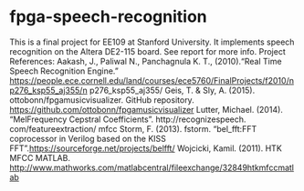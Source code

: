 # fpga-speech-recognition
This is a final project for EE109 at Stanford University.
It implements speech recognition on the Altera DE2-115 board.
See report for more info.
Project References:
Aakash, J., Paliwal N., Panchagnula K. T., (2010).“Real Time Speech Recognition Engine.”
https://people.ece.cornell.edu/land/courses/ece5760/FinalProjects/f2010/np276_ksp55_aj355/n
p276_ksp55_aj355/
Geis, T. & Sly, A. (2015). ottobonn/fpgamusicvisualizer.
GitHub repository.
https://github.com/ottobonn/fpgamusicvisualizer
Lutter, Michael. (2014). “MelFrequency
Cepstral Coefficients”.
http://recognizespeech.
com/featureextraction/
mfcc
Storm, F. (2013). fstorm. “bel_fft:FFT coprocessor
in Verilog based on the KISS
FFT”.https://sourceforge.net/projects/belfft/
Wojcicki, Kamil. (2011). HTK MFCC MATLAB.
http://www.mathworks.com/matlabcentral/fileexchange/32849htkmfccmatlab
